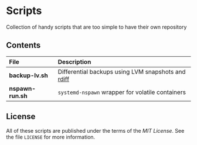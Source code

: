 # Scripts

Collection of handy scripts that are too simple to have their own repository


## Contents

| File | Description |
|:-----|:------------|
| **backup-lv.sh** | Differential backups using LVM snapshots and [rdiff](https://linux.die.net/man/1/rdiff) |
| **nspawn-run.sh** | `systemd-nspawn` wrapper for volatile containers |

## License

All of these scripts are published under the terms of the *MIT License*. See the
file `LICENSE` for more information.
